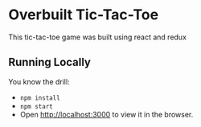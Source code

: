 # Overbuilt Tic-Tac-Toe

This tic-tac-toe game was built using react and redux

## Running Locally
You know the drill: 
 * `npm install`
 * `npm start`
 * Open [http://localhost:3000](http://localhost:3000) to view it in the browser.